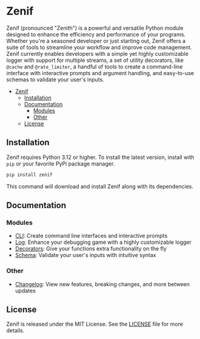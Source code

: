 # Zenif

Zenif (pronounced "Zenith") is a powerful and versatile Python module designed to enhance the efficiency and performance of your programs. Whether you're a seasoned developer or just starting out, Zenif offers a suite of tools to streamline your workflow and improve code management. Zenif currently enables developers with a simple yet highly customizable logger with support for multiple streams, a set of utility decorators, like `@cache` and `@rate_limiter`, a handful of tools to create a command-line interface with interactive prompts and argument handling, and easy-to-use schemas to validate your user's inputs.

- [Zenif](#zenif)
  - [Installation](#installation)
  - [Documentation](#documentation)
    - [Modules](#modules)
    - [Other](#other)
  - [License](#license)

## Installation

Zenif requires Python 3.12 or higher. To install the latest version, install with `pip` or your favorite PyPi package manager.

```sh
pip install zenif
```

This command will download and install Zenif along with its dependencies.

## Documentation

### Modules

- [CLI](https://github.com/DomBom16/zenif/blob/main/docs/modules/cli.md): Create command line interfaces and interactive prompts
- [Log](https://github.com/DomBom16/zenif/blob/main/docs/modules/log.md): Enhance your debugging game with a highly customizable logger
- [Decorators](https://github.com/DomBom16/zenif/blob/main/docs/modules/decorators.md): Give your functions extra functionality on the fly
- [Schema](https://github.com/DomBom16/zenif/blob/main/docs/modules/schema.md): Validate your user's inputs with intuitive syntax

### Other

- [Changelog](https://github.com/DomBom16/zenif/blob/main/docs/changelog.md): View new features, breaking changes, and more between updates

## License

Zenif is released under the MIT License. See the [LICENSE](LICENSE) file for more details.

<!-- Only add acknowledgements once someone is acknowledged :( -->

<!-- ## Acknowledgements

We would like to thank all the contributors who have helped to make Zenif better. Your time and effort are greatly appreciated. -->

